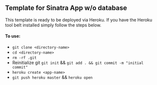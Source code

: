 ## Template for Sinatra App w/o database

This template is ready to be deployed via Heroku. If you have the Heroku tool belt installed simply follow the steps below.

#### To use:
- `git clone <directory-name>`
- `cd <directory-name>`
- `rm -rf .git`
- Reinitialize git `git init` && `git add . && git commit -m "initial commit"`
- `heroku create <app-name>`
- `git push heroku master` && `heroku open`
